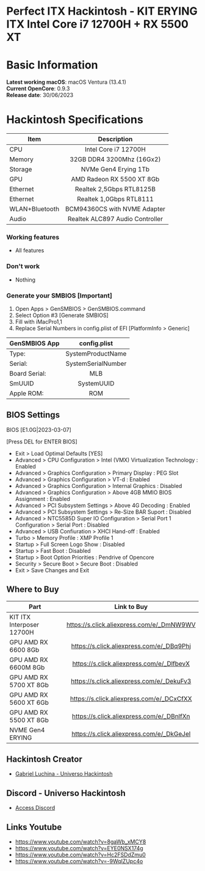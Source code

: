 # Perfect ITX Hackintosh - KIT ERYING ITX Intel Core i7 12700H + RX 5500 XT

# Basic Information

**Latest working macOS**: macOS Ventura (13.4.1)
<br>
**Current OpenCore**: 0.9.3
<br>
**Release date**: 30/06/2023

# Hackintosh Specifications
|Item|Description|
|-|:-------:|
|CPU|Intel Core i7 12700H|
|Memory|32GB DDR4 3200Mhz (16Gx2)|
|Storage|NVMe Gen4 Erying 1Tb|
|GPU|AMD Radeon RX 5500 XT 8Gb|
|Ethernet|Realtek 2,5Gbps RTL8125B|
|Ethernet|Realtek 1,0Gbps RTL8111|
|WLAN+Bluetooth|BCM94360CS with NVME Adapter|
|Audio|Realtek ALC897 Audio Controller|

### Working features
- All features

### Don't work
- Nothing

### Generate your SMBIOS [Important]

1. Open Apps > GenSMBIOS > GenSMBIOS.command
2. Select Option #3 [Generate SMBIOS]
3. Fill with iMacPro1,1
4. Replace Serial Numbers in config.plist of EFI [PlatformInfo > Generic]

|GenSMBIOS App|config.plist|
|-|:-------:|
|Type:|SystemProductName|
|Serial:|SystemSerialNumber|
|Board Serial:|MLB|
|SmUUID|SystemUUID|
|Apple ROM:|ROM|

## BIOS Settings

BIOS [E1.0G|2023-03-07]

[Press DEL for ENTER BIOS]

- Exit > Load Optimal Defaults [YES]
- Advanced > CPU Configuration > Intel (VMX) Virtualization Technology : Enabled
- Advanced > Graphics Configuration > Primary Display : PEG Slot
- Advanced > Graphics Configuration > VT-d : Enabled
- Advanced > Graphics Configuration > Internal Graphics : Disabled
- Advanced > Graphics Configuration > Above 4GB MMIO BIOS Assignment : Enabled
- Advanced > PCI Subsystem Settings > Above 4G Decoding : Enabled
- Advanced > PCI Subsystem Settings >  Re-Size BAR Suport : Disabled
- Advanced > NTC5585D Super IO Configuration > Serial Port 1 Configuration > Serial Port : Disabled
- Advanced > USB Confiuration > XHCI Hand-off : Enabled
- Turbo > Memory Profile : XMP Profile 1
- Startup > Full Screen Logo Show : Disabled
- Startup > Fast Boot : Disabled
- Startup > Boot Option Priorities : Pendrive of Opencore
- Security > Secure Boot > Secure Boot : Disabled
- Exit > Save Changes and Exit

## Where to Buy

|Part|Link to Buy|
|-|:-------:|
|KIT ITX Interposer 12700H|https://s.click.aliexpress.com/e/_DmNW9WV|
|GPU AMD RX 6600 8Gb|https://s.click.aliexpress.com/e/_DBq9Phj|
|GPU AMD RX 6600M 8Gb|https://s.click.aliexpress.com/e/_DlfbevX|
|GPU AMD RX 5700 XT 8Gb|https://s.click.aliexpress.com/e/_DekuFv3|
|GPU AMD RX 5600 XT 6Gb|https://s.click.aliexpress.com/e/_DCxCfXX|
|GPU AMD RX 5500 XT 8Gb|https://s.click.aliexpress.com/e/_DBnlfXn|
|NVME Gen4 ERYING|https://s.click.aliexpress.com/e/_DkGeJel|

## Hackintosh Creator
- [Gabriel Luchina - Universo Hackintosh](https://luchina.com.br)

## Discord - Universo Hackintosh
- [Access Discord](https://discord.universohackintosh.com.br)

## Links Youtube
- https://www.youtube.com/watch?v=8gaWb_xMCY8
- https://www.youtube.com/watch?v=EYE0NSX174g
- https://www.youtube.com/watch?v=Hc2FSDdZmu0
- https://www.youtube.com/watch?v=-9WqIZUpc4o

